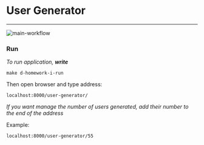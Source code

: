 # User Generator

---
![main-workflow](https://github.com/hillel-i-python-pro-i-2022-05-19/homework__sichkar_denis__django_project/actions/workflows/main-workflow.yml/badge.svg)

### Run

_To run application, **write**_

```
make d-homework-i-run
```

Then open browser and type address:

```
localhost:8000/user-generator/
```

_If you want manage the number of users generated,
add their number to the end of the address_

Example:

```
localhost:8000/user-generator/55
```
